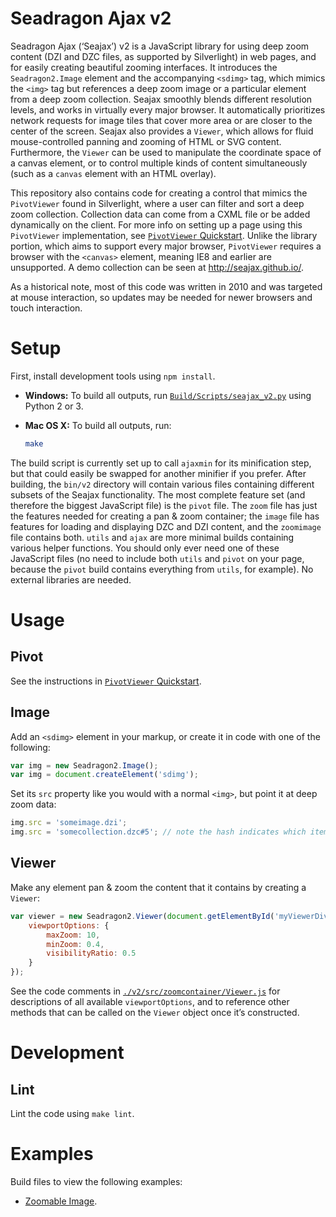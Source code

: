 # Seadragon Ajax v2

Seadragon Ajax (‘Seajax’) v2 is a JavaScript library for using deep zoom content
(DZI and DZC files, as supported by Silverlight) in web pages, and for easily
creating beautiful zooming interfaces. It introduces the `Seadragon2.Image`
element and the accompanying `<sdimg>` tag, which mimics the `<img>` tag but
references a deep zoom image or a particular element from a deep zoom
collection. Seajax smoothly blends different resolution levels, and works in
virtually every major browser. It automatically prioritizes network requests for
image tiles that cover more area or are closer to the center of the screen.
Seajax also provides a `Viewer`, which allows for fluid mouse-controlled panning
and zooming of HTML or SVG content. Furthermore, the `Viewer` can be used to
manipulate the coordinate space of a canvas element, or to control multiple
kinds of content simultaneously (such as a `canvas` element with an HTML
overlay).

This repository also contains code for creating a control that mimics the
`PivotViewer` found in Silverlight, where a user can filter and sort a deep zoom
collection. Collection data can come from a CXML file or be added dynamically on
the client. For more info on setting up a page using this `PivotViewer`
implementation, see [`PivotViewer` Quickstart][pivot-viewer-quickstart].
Unlike the library portion, which aims to support every major browser,
`PivotViewer` requires a browser with the `<canvas>` element, meaning IE8 and
earlier are unsupported. A demo collection can be seen at
<http://seajax.github.io/>.

As a historical note, most of this code was written in 2010 and was targeted at
mouse interaction, so updates may be needed for newer browsers and touch
interaction.


# Setup

First, install development tools using `npm install`.

- 	**Windows:** To build all outputs, run
	[`Build/Scripts/seajax_v2.py`](./Build/Scripts/seajax_v2.py) using Python 2
	or 3.

- 	**Mac OS X:** To build all outputs, run:

	```bash
	make
	```

The build script is currently set up to call `ajaxmin` for its minification
step, but that could easily be swapped for another minifier if you prefer.
After building, the `bin/v2` directory will contain various files containing
different subsets of the Seajax functionality. The most complete feature set
(and therefore the biggest JavaScript file) is the `pivot` file. The `zoom` file
has just the features needed for creating a pan & zoom container; the `image`
file has features for loading and displaying DZC and DZI content, and the
`zoomimage` file contains both. `utils` and `ajax` are more minimal builds
containing various helper functions. You should only ever need one of these
JavaScript files (no need to include both `utils` and `pivot` on your page,
because the `pivot` build contains everything from `utils`, for example).
No external libraries are needed.


# Usage

## Pivot

See the instructions in [`PivotViewer` Quickstart][pivot-viewer-quickstart].

## Image

Add an `<sdimg>` element in your markup, or create it in code with one of the
following:

```javascript
var img = new Seadragon2.Image();
var img = document.createElement('sdimg');
```

Set its `src` property like you would with a normal `<img>`, but point it at
deep zoom data:

```javascript
img.src = 'someimage.dzi';
img.src = 'somecollection.dzc#5'; // note the hash indicates which item from the collection
```

## Viewer

Make any element pan & zoom the content that it contains by creating a `Viewer`:

```javascript
var viewer = new Seadragon2.Viewer(document.getElementById('myViewerDiv'), {
    viewportOptions: {
        maxZoom: 10,
        minZoom: 0.4,
        visibilityRatio: 0.5
    }
});
```

See the code comments in
[`./v2/src/zoomcontainer/Viewer.js`](./v2/src/zoomcontainer/Viewer.js) for
descriptions of all available `viewportOptions`, and to reference other methods
that can be called on the `Viewer` object once it’s constructed.



# Development

## Lint

Lint the code using `make lint`.

# Examples

Build files to view the following examples:

-   [Zoomable Image][example-zoomable-image].


[example-zoomable-image]: ./examples/zoomable-image.html
[pivot-viewer-quickstart]: ./v2/app/pivot/quickstart.html
